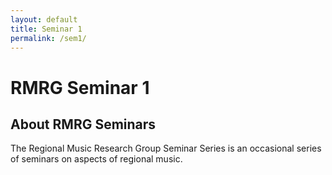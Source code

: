 ```yaml
---
layout: default
title: Seminar 1
permalink: /sem1/
---
```


# RMRG Seminar 1


## About RMRG Seminars

The Regional Music Research Group Seminar Series is an occasional series of seminars on aspects of regional music.
